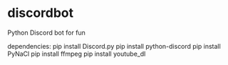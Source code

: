 # discordbot
Python Discord bot for fun

dependencies:
pip install Discord.py
pip install python-discord
pip install PyNaCl
pip install ffmpeg
pip install youtube_dl